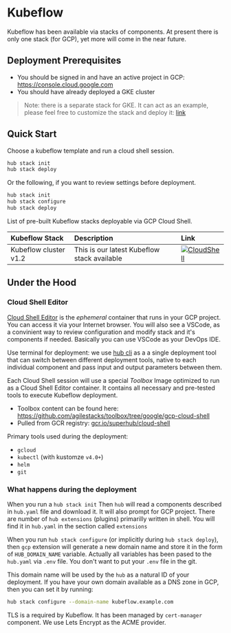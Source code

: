 # Kubeflow

Kubeflow has been available via stacks of components. At present there is only one stack (for GCP), yet more will come in the near future.

## Deployment Prerequisites

* You should be signed in and have an active project in GCP: <https://console.cloud.google.com>
* You should have already deployed a GKE cluster

> Note: there is a separate stack for GKE. It can act as an example, please feel free to customize the stack and deploy it: [link](https://github.com/agilestacks/kubeflow-stacks/tree/main/examples/gke-cluster)

## Quick Start

Choose a kubeflow template and run a cloud shell session.

```bash
hub stack init
hub stack deploy
```

Or the following, if you want to review settings before deployment.

```bash
hub stack init
hub stack configure
hub stack deploy
```

List of pre-built Kubeflow stacks deployable via GCP Cloud Shell.

| Kubeflow Stack | Description | Link |
| :---           | :---        | :--- |
| Kubeflow cluster v1.2 | This is our latest Kubeflow stack available | [![CloudShell](https://gstatic.com/cloudssh/images/open-btn.svg)](https://ssh.cloud.google.com/cloudshell/editor?cloudshell_git_repo=https://github.com/agilestacks/kubeflow-stacks&&cloudshell_git_branch=main&cloudshell_image=gcr.io/superhub/cloud-shell:kubeflow-preview&cloudshell_open_in_editor=hub.yaml&cloudshell_workspace=kubeflow-gcp) |

## Under the Hood

### Cloud Shell Editor

[Cloud Shell Editor](https://cloud.google.com/shell/docs/editor-overview) is the _ephemeral_ container that runs in your GCP project. You can access it via your Internet browser. You will also see a VSCode, as a convinient way to review configuration and modify stack and it's components if needed. Basically you can use VSCode as your DevOps IDE.

Use terminal for deployment: we use [hub cli](superhub.io) as a a single deployment tool that can switch between different deployment tools, native to each individual component and pass input and output parameters between them.

Each Cloud Shell session will use a special _Toolbox_ Image optimized to run as a Cloud Shell Editor container. It contains all necessary and pre-tested tools to execute Kubeflow deployment.

* Toolbox content can be found here: <https://github.com/agilestacks/toolbox/tree/google/gcp-cloud-shell>
* Pulled from GCR registry: [gcr.io/superhub/cloud-shell](https://gcr.io/superhub/cloud-shell:kubeflow-preview)

Primary tools used during the deployment:

* `gcloud`
* `kubectl` (with kustomze `v4.0+`)
* `helm`
* `git`

### What happens during the deployment

When you run a `hub stack init` Then `hub` will read a components described in `hub.yaml` file and download it. It will also prompt for GCP project. There are number of `hub extensions` (plugins) primarilly written in shell. You will find it in `hub.yaml` in the section called `extensions`

When you run `hub stack configure` (or implicitly during `hub stack deploy`), then `gcp` extension will generate a new domain name and store it in the form of `HUB_DOMAIN_NAME` variable. Actually all variables has been pased to the `hub.yaml` via `.env` file. You don't want to put your `.env` file in the git.

This domain name will be used by the `hub` as a natural ID of your deployment. If you have your own domain available as a DNS zone in GCP, then you can set it by running:

```bash
hub stack configure --domain-name kubeflow.example.com
```

TLS is a required by Kubeflow. It has been managed by `cert-manager` component. We use Lets Encrypt as the ACME provider.
